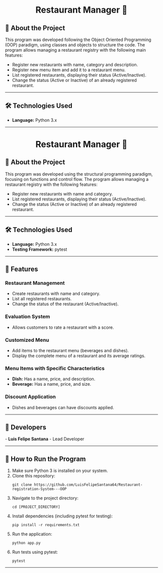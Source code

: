 <h1 align="center">Restaurant Manager 🍴</h1>

<h2>📜 About the Project</h2>
<p>
This program was developed following the Object Oriented Programming (OOP) paradigm, using classes and objects to structure the code. The program allows managing a restaurant registry with the following main features:
<ul>
  <li>Register new restaurants with name, category and description.</li>
   <li>Register new menu item and add it to a restaurant menu.</li>
  <li>List registered restaurants, displaying their status (Active/Inactive).</li>
  <li>Change the status (Active or Inactive) of an already registered restaurant.</li>
</ul>
</p>

---

<h2>🛠 Technologies Used</h2>
<ul>
  <li><b>Language:</b> Python 3.x</li>
</ul>

---

<h1 align="center">Restaurant Manager 🍴</h1>

<h2>📜 About the Project</h2>
<p>
This program was developed using the structural programming paradigm, focusing on functions and control flow. The program allows managing a restaurant registry with the following features:
<ul>
  <li>Register new restaurants with name and category.</li>
  <li>List registered restaurants, displaying their status (Active/Inactive).</li>
  <li>Change the status (Active or Inactive) of an already registered restaurant.</li>
</ul>
</p>

---

<h2>🛠 Technologies Used</h2>
<ul>
  <li><b>Language:</b> Python 3.x</li>
  <li><b>Testing Framework:</b> pytest</li>
</ul>

---

<h2>🚀 Features</h2>
<h3>Restaurant Management</h3>
<ul>
  <li>Create restaurants with name and category.</li>
  <li>List all registered restaurants.</li>
  <li>Change the status of the restaurant (Active/Inactive).</li>
</ul>

<h3>Evaluation System</h3>
<ul>
  <li>Allows customers to rate a restaurant with a score.</li>
</ul>

<h3>Customized Menu</h3>
<ul>
  <li>Add items to the restaurant menu (beverages and dishes).</li>
  <li>Display the complete menu of a restaurant and its average ratings.</li>
</ul>

<h3>Menu Items with Specific Characteristics</h3>
<ul>
  <li><b>Dish:</b> Has a name, price, and description.</li>
  <li><b>Beverage:</b> Has a name, price, and size.</li>
</ul>

<h3>Discount Application</h3>
<ul>
  <li>Dishes and beverages can have discounts applied.</li>
</ul>

---

<h2>👥 Developers</h2>
<p>- <b>Luis Felipe Santana</b> - Lead Developer</p>

---

<h2>📝 How to Run the Program</h2>
<ol>
  <li>Make sure Python 3 is installed on your system.</li>
  <li>Clone this repository:
    <pre><code>git clone https://github.com/LuisFelipeSantana64/Restaurant-registration-System---OOP</code></pre>
  </li>
  <li>Navigate to the project directory:
    <pre><code>cd [PROJECT_DIRECTORY]</code></pre>
  </li>
  <li>Install dependencies (including pytest for testing):
    <pre><code>pip install -r requirements.txt</code></pre>
  </li>
  <li>Run the application:
    <pre><code>python app.py</code></pre>
  </li>
  <li>Run tests using pytest:
    <pre><code>pytest</code></pre>
  </li>
</ol>


---


